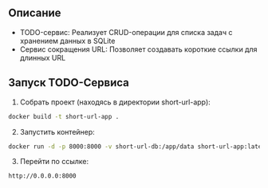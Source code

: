 ## Описание
- TODO-сервис: Реализует CRUD-операции для списка задач с хранением данных в SQLite
- Сервис сокращения URL: Позволяет создавать короткие ссылки для длинных URL

## Запуск TODO-Сервиса

1. Собрать проект (находясь в директории short-url-app):
```bash
docker build -t short-url-app .
```

2. Запустить контейнер:
```bash
docker run -d -p 8000:8000 -v short-url-db:/app/data short-url-app:latest
```

3. Перейти по ссылке:
```url
http://0.0.0.0:8000
```